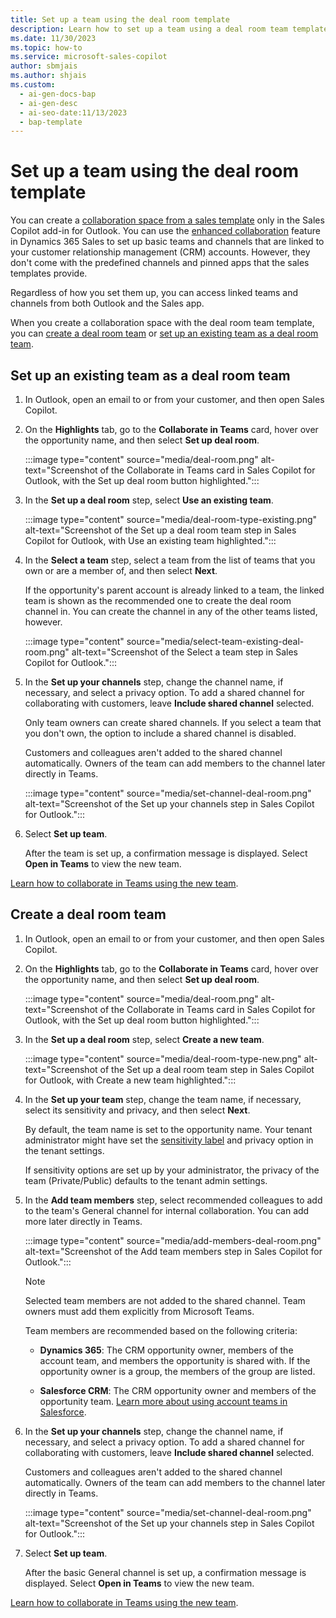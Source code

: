 ```yaml
---
title: Set up a team using the deal room template 
description: Learn how to set up a team using a deal room team template in the Sales Copilot add-in for Outlook.
ms.date: 11/30/2023
ms.topic: how-to
ms.service: microsoft-sales-copilot
author: sbmjais
ms.author: shjais
ms.custom:
  - ai-gen-docs-bap
  - ai-gen-desc
  - ai-seo-date:11/13/2023
  - bap-template
---
```


# Set up a team using the deal room template

You can create a [collaboration space from a sales template](./collaboration-space.md) only in the Sales Copilot add-in for Outlook. You can use the [enhanced collaboration](/dynamics365/sales/teams-integration/teams-collaboration-enhanced-experience) feature in Dynamics 365 Sales to set up basic teams and channels that are linked to your customer relationship management (CRM) accounts. However, they don't come with the predefined channels and pinned apps that the sales templates provide.

Regardless of how you set them up, you can access linked teams and channels from both Outlook and the Sales app.

When you create a collaboration space with the deal room team template, you can [create a deal room team](#create-a-deal-room-team) or [set up an existing team as a deal room team](#set-up-an-existing-team-as-a-deal-room-team).

## Set up an existing team as a deal room team

1. In Outlook, open an email to or from your customer, and then open Sales Copilot.

1. On the **Highlights** tab, go to the **Collaborate in Teams** card, hover over the opportunity name, and then select **Set up deal room**.

    :::image type="content" source="media/deal-room.png" alt-text="Screenshot of the Collaborate in Teams card in Sales Copilot for Outlook, with the Set up deal room button highlighted.":::

1. In the **Set up a deal room** step, select **Use an existing team**.

    :::image type="content" source="media/deal-room-type-existing.png" alt-text="Screenshot of the Set up a deal room team step in Sales Copilot for Outlook, with Use an existing team highlighted.":::

1. In the **Select a team** step, select a team from the list of teams that you own or are a member of, and then select **Next**.

    If the opportunity's parent account is already linked to a team, the linked team is shown as the recommended one to create the deal room channel in. You can create the channel in any of the other teams listed, however.

    :::image type="content" source="media/select-team-existing-deal-room.png" alt-text="Screenshot of the Select a team step in Sales Copilot for Outlook.":::

1. In the **Set up your channels** step, change the channel name, if necessary, and select a privacy option. To add a shared channel for collaborating with customers, leave **Include shared channel** selected.

    Only team owners can create shared channels. If you select a team that you don't own, the option to include a shared channel is disabled.

    Customers and colleagues aren't added to the shared channel automatically. Owners of the team can add members to the channel later directly in Teams.

    :::image type="content" source="media/set-channel-deal-room.png" alt-text="Screenshot of the Set up your channels step in Sales Copilot for Outlook.":::

1. Select **Set up team**.

    After the team is set up, a confirmation message is displayed. Select **Open in Teams** to view the new team.

[Learn how to collaborate in Teams using the new team](collaborate-teams-newly-created-existing-team.md).

## Create a deal room team

1. In Outlook, open an email to or from your customer, and then open Sales Copilot.

1. On the **Highlights** tab, go to the **Collaborate in Teams** card, hover over the opportunity name, and then select **Set up deal room**.

    :::image type="content" source="media/deal-room.png" alt-text="Screenshot of the Collaborate in Teams card in Sales Copilot for Outlook, with the Set up deal room button highlighted.":::

1. In the **Set up a deal room** step, select **Create a new team**.

    :::image type="content" source="media/deal-room-type-new.png" alt-text="Screenshot of the Set up a deal room team step in Sales Copilot for Outlook, with Create a new team highlighted.":::

1. In the **Set up your team** step, change the team name, if necessary, select its sensitivity and privacy, and then select **Next**.

    By default, the team name is set to the opportunity name. Your tenant administrator might have set the [sensitivity label](/microsoftteams/sensitivity-labels) and privacy option in the tenant settings.

    If sensitivity options are set up by your administrator, the privacy of the team (Private/Public) defaults to the tenant admin settings.

1. In the **Add team members** step, select recommended colleagues to add to the team's General channel for internal collaboration. You can add more later directly in Teams.

    :::image type="content" source="media/add-members-deal-room.png" alt-text="Screenshot of the Add team members step in Sales Copilot for Outlook.":::

    > [!NOTE]
    > Selected team members are not added to the shared channel. Team owners must add them explicitly from Microsoft Teams.

    Team members are recommended based on the following criteria:

    - **Dynamics 365**: The CRM opportunity owner, members of the account team, and members the opportunity is shared with. If the opportunity owner is a group, the members of the group are listed.

    - **Salesforce CRM**: The CRM opportunity owner and members of the opportunity team. [Learn more about using account teams in Salesforce](https://help.salesforce.com/s/articleView?id=sf.accountteam_enable.htm&type=5).

1. In the **Set up your channels** step, change the channel name, if necessary, and select a privacy option. To add a shared channel for collaborating with customers, leave **Include shared channel** selected.

    Customers and colleagues aren't added to the shared channel automatically. Owners of the team can add members to the channel later directly in Teams.

    :::image type="content" source="media/set-channel-deal-room.png" alt-text="Screenshot of the Set up your channels step in Sales Copilot for Outlook.":::

1. Select **Set up team**.

    After the basic General channel is set up, a confirmation message is displayed. Select **Open in Teams** to view the new team.

[Learn how to collaborate in Teams using the new team](collaborate-teams-newly-created-existing-team.md).